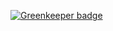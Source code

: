 
[![Greenkeeper badge](https://badges.greenkeeper.io/hiddout/hiddout-client.svg?style=flat-square)](https://greenkeeper.io/)
